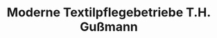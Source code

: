 ---
title: "Moderne Textilpflegebetriebe T.H. Gußmann"
url: /lorsch/moderne-textilpflegebetriebe-t-h-gussmann/
shop: Wäscherei
---